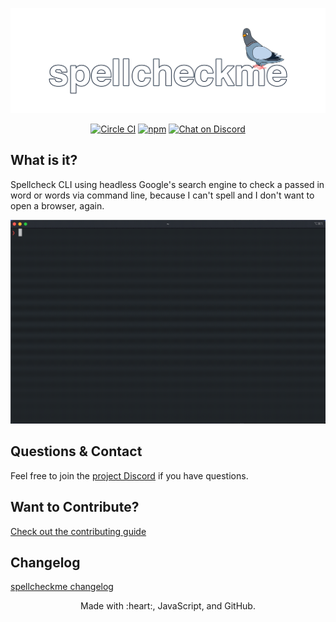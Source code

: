 ![logo](./media/logo.png)

<p align="center">
  <a href="https://circleci.com/gh/cujarrett/spellcheckme/tree/master"><img alt="Circle CI" src="https://circleci.com/gh/cujarrett/spellcheckme/tree/master.svg?style=svg"></a>
  <a href="https://www.npmjs.com/package/spellcheckme"><img alt="npm" src="https://img.shields.io/npm/dt/spellcheckme.svg"></a>
  <a href="https://discord.gg/jAA5U52"><img alt="Chat on Discord" src="https://img.shields.io/discord/460598989939802115?label=Discord"></a>
</p>

## What is it?

Spellcheck CLI using headless Google's search engine to check a passed in word or words via command line, because I can't spell and I don't want to open a browser, again.

![demo](./media/demo.gif)

## Questions & Contact
Feel free to join the [project Discord](https://discord.gg/uuQDgzhbrd) if you have questions.

## Want to Contribute?
[Check out the contributing guide](CONTRIBUTING.md)

## Changelog
[spellcheckme changelog](CHANGELOG.md)

<p align="center">
  Made with :heart:, JavaScript, and GitHub.
</p>